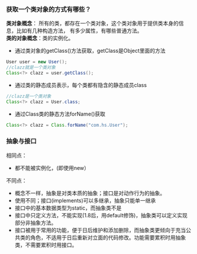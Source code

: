 


### 获取一个类对象的方式有哪些？
<strong>类对象概念</strong>： 所有的类，都存在一个类对象，这个类对象用于提供类本身的信息，比如有几种构造方法， 有多少属性，有哪些普通方法。  
<strong>类的对象概念</strong>：类的实例化。  
* 通过类对象的getClass()方法获取，getClass是Object里面的方法
```java
User user = new User();
//clazz就是一个类对象
Class<?> clazz = user.getClass();
```
* 通过类的静态成员表示，每个类都有隐含的静态成员class
```java
//clazz是一个类对象
Class<?> clazz = User.class;
```
* 通过Class类的静态方法forName()获取
```java
Class<?> clazz = Class.forName("com.hs.User");
```

### 抽象与接口
相同点：
* 都不能被实例化，(即使用new）

不同点：
* 概念不一样，抽象是对类本质的抽象；接口是对动作行为的抽象。
* 使用不同；接口(implements)可以多继承，抽象只能单一继承
* 接口中的基本数据类型为static，而抽象类不是
* 接口中只定义方法，不能实现(1.8后，用default修饰)，抽象类可以定义实现部分非抽象方法。
* 接口被用于常用的功能，便于日后维护和添加删除，而抽象类更倾向于充当公共类的角色，不适用于日后重新对立面的代码修改。功能需要累积时用抽象类，不需要累积时用接口。
